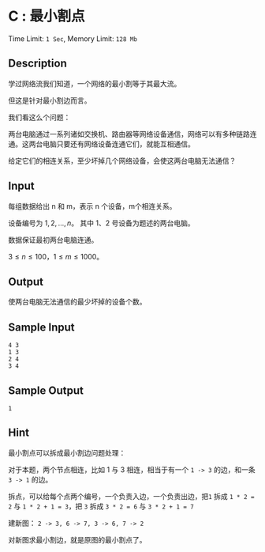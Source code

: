 # C : 最小割点

Time Limit: `1 Sec`, Memory Limit: `128 Mb`

## Description

学过网络流我们知道，一个网络的最小割等于其最大流。

但这是针对最小割边而言。

我们看这么个问题：

两台电脑通过一系列诸如交换机、路由器等网络设备通信，网络可以有多种链路连通。这两台电脑只要还有网络设备连通它们，就能互相通信。

给定它们的相连关系，至少坏掉几个网络设备，会使这两台电脑无法通信？

## Input

每组数据给出 n 和 m，表示 n 个设备，m个相连关系。

设备编号为 1, 2, ..., *n*。 其中 1、2 号设备为题述的两台电脑。

数据保证最初两台电脑连通。

3 ≤ *n* ≤ 100，1 ≤ *m* ≤ 1000。

## Output

使两台电脑无法通信的最少坏掉的设备个数。

## Sample Input

```
4 3
1 3
2 4
3 4
```

## Sample Output

```
1
```

## Hint

最小割点可以拆成最小割边问题处理：

对于本题，两个节点相连，比如 1 与 3 相连，相当于有一个 `1 -> 3` 的边，和一条 `3 -> 1` 的边。

拆点，可以给每个点两个编号，一个负责入边，一个负责出边，把`1` 拆成 `1 * 2 = 2` 与 `1 * 2 + 1 = 3`，把 `3` 拆成 `3 * 2 = 6` 与 `3 * 2 + 1 = 7`

建新图： `2 -> 3, 6 -> 7, 3 -> 6, 7 -> 2`

对新图求最小割边，就是原图的最小割点了。